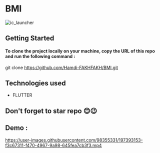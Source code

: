 #  BMI
![ic_launcher](https://user-images.githubusercontent.com/98355331/197765466-79e80dbb-800e-47e5-abb8-bae0961262ca.png)
## Getting Started
#### To clone the project locally on your machine, copy the URL of this repo and run the following command :
git clone https://github.com/Hamdi-FAKHFAKH/BMI.git
## Technologies used
* FLUTTER
## Don't forget to star repo 😊😉
## Demo : 



https://user-images.githubusercontent.com/98355331/197393153-f3c67311-f470-4967-9a98-645fea7cb3f3.mp4


